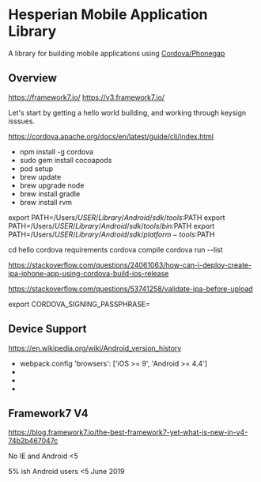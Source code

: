 # Hesperian Mobile Application Library

A library for building mobile applications using [Cordova/Phonegap](https://cordova.apache.org/)

## Overview

https://framework7.io/
https://v3.framework7.io/

Let's start by getting a hello world building, and working through keysign isssues.


https://cordova.apache.org/docs/en/latest/guide/cli/index.html

* npm install -g cordova
* sudo gem install cocoapods
* pod setup
* brew update
* brew upgrade node
* brew install gradle
* brew install rvm

export PATH=/Users/$USER/Library/Android/sdk/tools:$PATH
export PATH=/Users/$USER/Library/Android/sdk/tools/bin:$PATH
export PATH=/Users/$USER/Library/Android/sdk/platform-tools:$PATH


cd hello
cordova requirements
cordova compile
cordova run --list

https://stackoverflow.com/questions/24061063/how-can-i-deploy-create-ipa-iphone-app-using-cordova-build-ios-release

https://stackoverflow.com/questions/53741258/validate-ipa-before-upload


export CORDOVA_SIGNING_PASSPHRASE=

## Device Support

https://en.wikipedia.org/wiki/Android_version_history


* webpack.config 'browsers': ['iOS >= 9', 'Android >= 4.4']
* <preference name="android-minSdkVersion" value="19" />  <!-- Android 4.4 -->
* <preference name="android-targetSdkVersion" value="28"/>  <!-- Android 9.0 -->
* <preference name="deployment-target" value="9.0"/>  <!-- iOS 9.0 -->

## Framework7 V4

https://blog.framework7.io/the-best-framework7-yet-what-is-new-in-v4-74b2b467047c

 No IE and Android <5

 5% ish Android users <5 June 2019
